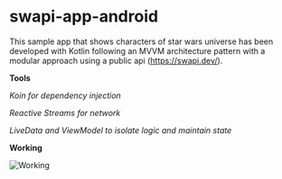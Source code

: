 # swapi-app-android

This sample app that shows characters of star wars universe has been developed with Kotlin following an MVVM architecture pattern with a modular approach using a public api (https://swapi.dev/).

**Tools** 

*Koin for dependency injection*

*Reactive Streams for network*

*LiveData and ViewModel to isolate logic and maintain state*

**Working**


![Working](app_flow.gif)
